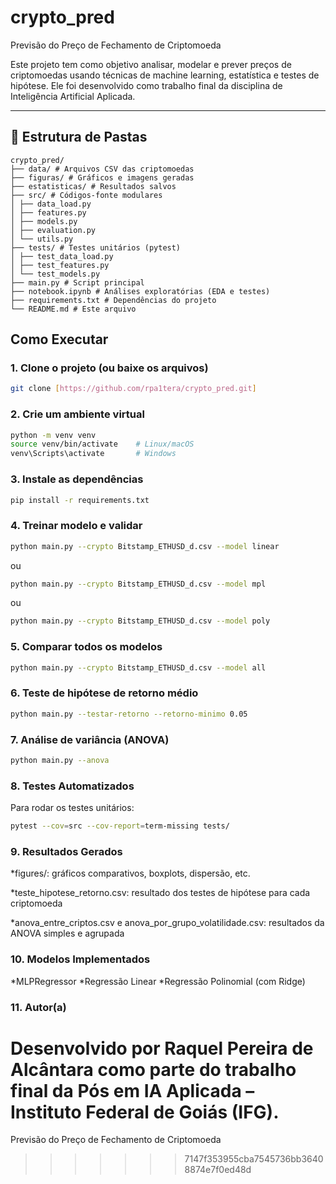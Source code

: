 # crypto_pred
Previsão do Preço de Fechamento de Criptomoeda

Este projeto tem como objetivo analisar, modelar e prever preços de criptomoedas usando técnicas de machine learning, estatística e testes de hipótese. Ele foi desenvolvido como trabalho final da disciplina de Inteligência Artificial Aplicada.

---

## 📁 Estrutura de Pastas

```shell
crypto_pred/
├── data/ # Arquivos CSV das criptomoedas
├── figuras/ # Gráficos e imagens geradas
├── estatisticas/ # Resultados salvos
├── src/ # Códigos-fonte modulares
│ ├── data_load.py
│ ├── features.py
│ ├── models.py
│ ├── evaluation.py
│ └── utils.py
├── tests/ # Testes unitários (pytest)
│ ├── test_data_load.py
│ ├── test_features.py
│ └── test_models.py
├── main.py # Script principal
├── notebook.ipynb # Análises exploratórias (EDA e testes)
├── requirements.txt # Dependências do projeto
└── README.md # Este arquivo
```

## Como Executar

### 1. Clone o projeto (ou baixe os arquivos)

```bash
git clone [https://github.com/rpa1tera/crypto_pred.git]
```

### 2. Crie um ambiente virtual
```bash
python -m venv venv
source venv/bin/activate    # Linux/macOS
venv\Scripts\activate       # Windows
```

### 3. Instale as dependências
```bash
pip install -r requirements.txt
```

### 4. Treinar modelo e validar

```bash
python main.py --crypto Bitstamp_ETHUSD_d.csv --model linear
```

ou

```bash
python main.py --crypto Bitstamp_ETHUSD_d.csv --model mpl
```

ou 

```bash
python main.py --crypto Bitstamp_ETHUSD_d.csv --model poly
```

### 5. Comparar todos os modelos

```bash
python main.py --crypto Bitstamp_ETHUSD_d.csv --model all
```

### 6. Teste de hipótese de retorno médio

```bash
python main.py --testar-retorno --retorno-minimo 0.05
```

### 7. Análise de variância (ANOVA)

```bash
python main.py --anova
```

### 8. Testes Automatizados

Para rodar os testes unitários: 

```bash
pytest --cov=src --cov-report=term-missing tests/
```

### 9. Resultados Gerados

*figures/: gráficos comparativos, boxplots, dispersão, etc.

*teste_hipotese_retorno.csv: resultado dos testes de hipótese para cada criptomoeda

*anova_entre_criptos.csv e anova_por_grupo_volatilidade.csv: resultados da ANOVA simples e agrupada

### 10. Modelos Implementados

*MLPRegressor
*Regressão Linear
*Regressão Polinomial (com Ridge)

### 11. Autor(a)

Desenvolvido por Raquel Pereira de Alcântara como parte do trabalho final da Pós em IA Aplicada – Instituto Federal de Goiás (IFG).
=======
Previsão do Preço de Fechamento de Criptomoeda
>>>>>>> 7147f353955cba7545736bb36408874e7f0ed48d
